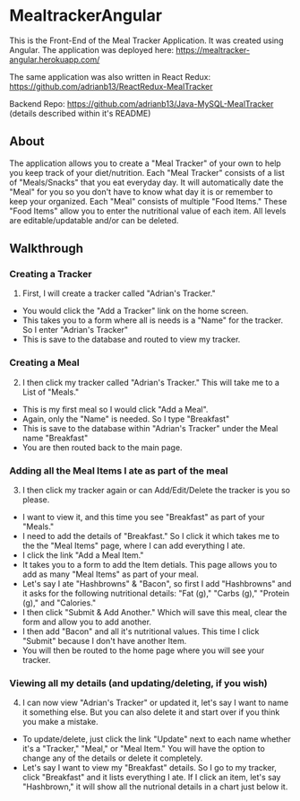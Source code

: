 # MealtrackerAngular

This is the Front-End of the Meal Tracker Application.  It was created using Angular. 
The application was deployed here: https://mealtracker-angular.herokuapp.com/

The same application was also written in React Redux: https://github.com/adrianb13/ReactRedux-MealTracker

Backend Repo: https://github.com/adrianb13/Java-MySQL-MealTracker (details described within it's README)

## About

The application allows you to create a "Meal Tracker" of your own to help you keep track of your diet/nutrition. Each "Meal Tracker" consists of a list of "Meals/Snacks" that you eat everyday day. It will automatically date the "Meal" for you so you don't have to know what day it is or remember to keep your organized. Each "Meal" consists of multiple "Food Items." These "Food Items" allow you to enter the nutritional value of each item. All levels are editable/updatable and/or can be deleted.

## Walkthrough

### Creating a Tracker
  1. First, I will create a tracker called "Adrian's Tracker."
  * You would click the "Add a Tracker" link on the home screen.
  * This takes you to a form where all is needs is a "Name" for the tracker. So I enter "Adrian's Tracker"
  * This is save to the database and routed to view my tracker.

### Creating a Meal
  2. I then click my tracker called "Adrian's Tracker." This will take me to a List of "Meals."
  * This is my first meal so I would click "Add a Meal".
  * Again, only the "Name" is needed. So I type "Breakfast"
  * This is save to the database within "Adrian's Tracker" under the Meal name "Breakfast"
  * You are then routed back to the main page.

### Adding all the Meal Items I ate as part of the meal

  3. I then click my tracker again or can Add/Edit/Delete the tracker is you so please.
  * I want to view it, and this time you see "Breakfast" as part of your "Meals."
  * I need to add the details of "Breakfast." So I click it which takes me to the the "Meal Items" page, where I can add everything I  ate.
  * I click the link "Add a Meal Item."
  * It takes you to a form to add the Item detials. This page allows you to add as many "Meal Items" as part of your meal.
  * Let's say I ate "Hashbrowns" & "Bacon", so first I add "Hashbrowns" and it asks for the following nutritional details: "Fat (g)," "Carbs (g)," "Protein (g)," and "Calories."
  * I then click "Submit & Add Another." Which will save this meal, clear the form and allow you to add another.
  * I then add "Bacon" and all it's nutritional values. This time I click "Submit" because I don't have another Item.
  * You will then be routed to the home page where you will see your tracker.
  
### Viewing all my details (and updating/deleting, if you wish)
  4. I can now view "Adrian's Tracker" or updated it, let's say I want to name it something else. But you can also delete it and start over if you think you make a mistake.
  * To update/delete, just click the link "Update" next to each name whether it's a "Tracker," "Meal," or "Meal Item." You will have the option to change any of the details or delete it completely.
  * Let's say I want to view my "Breakfast" details. So I go to my tracker, click "Breakfast" and it lists everything I ate. If I click an item, let's say "Hashbrown," it will show all the nutrional details in a chart just below it.
